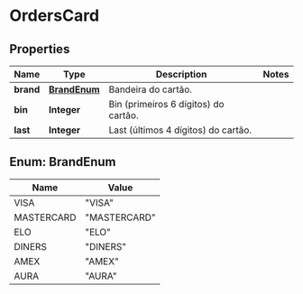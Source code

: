 
# OrdersCard

## Properties
Name | Type | Description | Notes
------------ | ------------- | ------------- | -------------
**brand** | [**BrandEnum**](#BrandEnum) | Bandeira do cartão. | 
**bin** | **Integer** | Bin (primeiros 6 dígitos) do cartão. | 
**last** | **Integer** | Last (últimos 4 dígitos) do cartão. | 


<a name="BrandEnum"></a>
## Enum: BrandEnum
Name | Value
---- | -----
VISA | &quot;VISA&quot;
MASTERCARD | &quot;MASTERCARD&quot;
ELO | &quot;ELO&quot;
DINERS | &quot;DINERS&quot;
AMEX | &quot;AMEX&quot;
AURA | &quot;AURA&quot;



